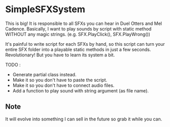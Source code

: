 # SimpleSFXSystem

This is big! It is responsible to all SFXs you can hear in Duel Otters and Mel Cadence. Basically, I want to play sounds by script with static method WITHOUT any magic strings. (e.g. SFX.PlayClick(), SFX.PlayWrong())

It's painful to write script for each SFXs by hand, so this script can turn your entire SFX folder into a playable static methods in just a few seconds. Revolutionary! But you have to learn its system a bit.

TODO :
- Generate partial class instead.
- Make it so you don't have to paste the script.
- Make it so you don't have to connect audio files.
- Add a function to play sound with string argument (as file name).

## Note

It will evolve into something I can sell in the future so grab it while you can.